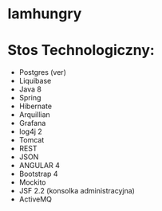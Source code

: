 # Iamhungry

# Stos Technologiczny:
- Postgres (ver)
- Liquibase
- Java 8
- Spring
- Hibernate
- Arquillian
- Grafana 
- log4j 2
- Tomcat
- REST
- JSON
- ANGULAR 4
- Bootstrap 4
- Mockito
- JSF 2.2 (konsolka administracyjna)
- ActiveMQ
